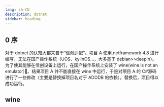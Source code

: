 ```yaml
---
lang: zh-CN
description: dotnet
sidebar: heading
---
```


## 0 序

对于 dotnet 的认知大都来自于“信创适配”。项目 A 使用.netframework 4.8 进行编写，无法在国产操作系统（UOS、kylinOS...，大多基于 debian>>deepin）。为了使其能够在信创设备上运行，在国产操作系统上安装了 wine(wine is not an emulator)🍷。结果项目 A 并不能直接在 wine 中运行，于是对项目 A 的 C#源码进行了一些修改（主要是替换掉项目名对于 ADODB 的依赖）。替换后，项目得以成功运行。

## wine
